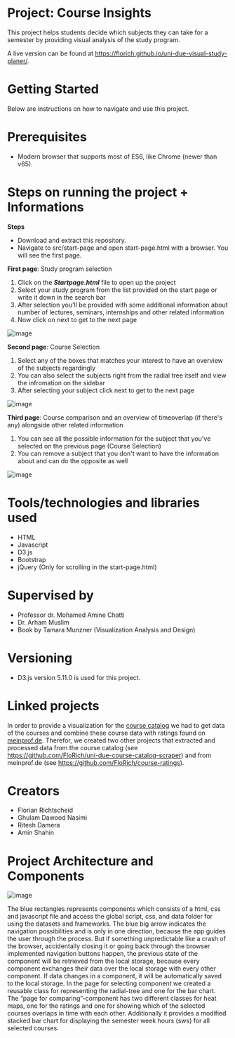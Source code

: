 # Project: Course Insights

This project helps students decide which subjects they can take for a semester by providing visual analysis of the study program.

A live version can be found at https://florich.github.io/uni-due-visual-study-planer/.

# Getting Started

Below are instructions on how to navigate and use this project.

# Prerequisites

* Modern browser that supports most of ES6, like Chrome (newer than v65).

# Steps on running the project + Informations

**Steps**
* Download and extract this repository.
* Navigate to src/start-page and open start-page.html with a browser. You will see the first page.

**First page**: Study program selection
1. Click on the ***Startpage.html*** file to open up the project
2. Select your study program from the list provided on the start page or write it down in the search bar
3. After selection you'll be provided with some additional information about number of lectures, seminars, internships and other related information
4. Now click on next to get to the next page 

![image](https://user-images.githubusercontent.com/41328290/63997432-c2c97f80-cafe-11e9-9d66-ca7aecc1c0ac.png)

**Second page**: Course Selection
1. Select any of the boxes that matches your interest to have an overview of the subjects regardingly
2. You can also select the subjects right from the radial tree itself and view the infromation on the sidebar
3. After selecting your subject click next to get to the next page 

![image](https://user-images.githubusercontent.com/41328290/63997452-d5dc4f80-cafe-11e9-8a51-ba7ae25da9bc.png)

**Third page**: Course comparison and an overview of timeoverlap (if there's any) alongside other related information
1. You can see all the possible information for the subject that you've selected on the previous page (Course Selection)
2. You can remove a subject that you don't want to have the information about and can do the opposite as well

![image](https://user-images.githubusercontent.com/41328290/63997480-eb517980-cafe-11e9-8eb8-e3777e34d7be.png)

# Tools/technologies and libraries used

* HTML
* Javascript
* D3.js
* Bootstrap
* jQuery (Only for scrolling in the start-page.html)

# Supervised by

* Professor dr. Mohamed Amine Chatti
* Dr. Arham Muslim
* Book by Tamara Munzner (Visualization Analysis and Design)

# Versioning

* D3.js version 5.11.0 is used for this project.

# Linked projects
In order to provide a visualization for the [course catalog](https://campus.uni-due.de/lsf/rds?state=wtree&search=1&category=veranstaltung.browse&navigationPosition=lectures%2Clectureindex&breadcrumb=lectureindex&topitem=lectures&subitem=lectureindex) we had to get data of the courses and combine these course data with ratings found on [meinprof.de](https://www.meinprof.de). Therefor, we created two other projects that extracted and processed data from the course catalog (see https://github.com/FloRich/uni-due-course-catalog-scraper) and from meinprof.de (see https://github.com/FloRich/course-ratings).

# Creators 

* Florian Richtscheid
* Ghulam Dawood Nasimi
* Ritesh Damera
* Amin Shahin

# Project Architecture and Components


![image](https://user-images.githubusercontent.com/41328290/63997396-a2012a00-cafe-11e9-919a-cd7d5f7894b3.png)

The blue rectangles represents components which consists of a html, css and javascript file and access the global script, css, and data folder for using the datasets and frameworks. The blue big arrow indicates the navigation possibilities and is only in one direction, because the app guides the user through the process. But if something unpredictable like a crash of the browser, accidentally closing it or going back through the browser implemented navigation buttons happen, the previous state of the component will be retrieved from the local storage, because every component exchanges their data over the local storage with every other component. If data changes in a component, it will be automatically saved to the local storage. In the page for selecting component we created a reusable class for representing the radial-tree and one for the bar chart. The “page for comparing”-component has two different classes for heat maps, one for the ratings and one for showing which of the selected courses overlaps in time with each other. Additionally it provides a modified stacked bar chart for displaying the semester week hours (sws) for all selected courses.












